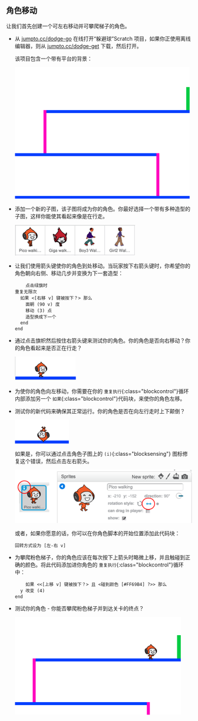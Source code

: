 ## 角色移动

让我们首先创建一个可左右移动并可攀爬梯子的角色。



+ 从 <a href="http://jumpto.cc/dodge-go" target="_blank">jumpto.cc/dodge-go</a> 在线打开“躲避球”Scratch 项目，如果你正使用离线编辑器，则从 <a href="http://jumpto.cc/dodge-get" target="_blank">jumpto.cc/dodge-get</a> 下载，然后打开。

	该项目包含一个带有平台的背景：

	![screenshot](images/dodge-background.png)

+ 添加一个新的子图，该子图将成为你的角色。你最好选择一个带有多种造型的子图，这样你能使其看起来像是在行走。

	![screenshot](images/dodge-characters.png)

+ 让我们使用箭头键使你的角色到处移动。当玩家按下右箭头键时，你希望你的角色朝向右侧、移动几步并变换为下一套造型：

	```blocks
		点击绿旗时
    重复无限次 
      如果 <[右移 v] 键被按下？> 那么 
        面朝 (90 v) 度
        移动 (3) 点
        造型换成下一个
      end
    end
	```

+ 通过点击旗帜然后按住右箭头键来测试你的角色。你的角色是否向右移动？你的角色看起来是否正在行走？

	![screenshot](images/dodge-walking.png)

+ 为使你的角色向左移动，你需要在你的 `重复执行`{:class="blockcontrol"}循环内部添加另一个 `如果`{:class="blockcontrol"}代码块，来使你的角色左移。

+ 测试你的新代码来确保其正常运行。你的角色是否在向左行走时上下颠倒？

	![screenshot](images/dodge-upside-down.png)

	如果是，你可以通过点击角色子图上的 `(i)`{:class="blocksensing"} 图标修复这个错误，然后点击左右箭头。

	![screenshot](images/dodge-left-right.png)

	或者，如果你愿意的话，你可以在你角色脚本的开始位置添加此代码块：

	```blocks
    回转方式设为 [左-右 v]
	```

+ 为攀爬粉色梯子，你的角色应该在每次按下上箭头时略微上移，并且触碰到正确的颜色。将此代码添加进你角色的 `重复执行`{:class="blockcontrol"}循环中：

	```blocks
		如果 <<[上移 v] 键被按下？> 且 <碰到颜色 [#FF69B4] ?>> 那么 
      y 改变 (4)
    end
	```

+ 测试你的角色 - 你能否攀爬粉色梯子并到达关卡的终点？

	![screenshot](images/dodge-test-character.png)



